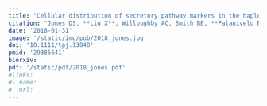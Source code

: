 ```yaml
---
title: "Cellular distribution of secretory pathway markers in the haploid synergid cells of *Arabidopsis thaliana*"
citation: "Jones DS, **Liu X**, Willoughby AC, Smith BE, **Palanivelu R**, Kessler SA. *The Plant Journal*. 2018."
date: '2018-01-31'
image: '/static/img/pub/2018_jones.jpg'
doi: '10.1111/tpj.13848'
pmid: '29385641'
biorxiv:
pdf: '/static/pdf/2018_jones.pdf'
#links:
#- name: 
#  url: 
---
```


